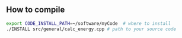 
## How to compile

```bash
export CODE_INSTALL_PATH=~/software/myCode  # where to install 
./INSTALL src/general/calc_energy.cpp # path to your source code
```
